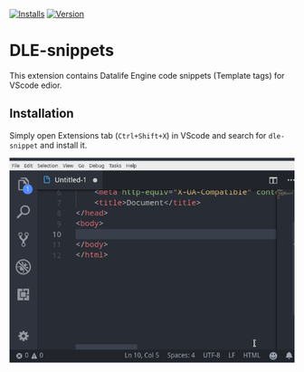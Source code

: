 [![Installs](https://vsmarketplacebadge.apphb.com/version/jyarali.dle-snippet.svg)](https://marketplace.visualstudio.com/items?itemName=jyarali.dle-snippet)
[![Version](https://vsmarketplacebadge.apphb.com/installs/jyarali.dle-snippet.svg)](https://marketplace.visualstudio.com/items?itemName=jyarali.dle-snippet)

# DLE-snippets

This extension contains Datalife Engine code snippets (Template tags) for VScode edior.

## Installation

Simply open Extensions tab (`Ctrl+Shift+X`) in VScode and search for `dle-snippet` and install it.

![DLE-snippet](./images/snippets.gif)
